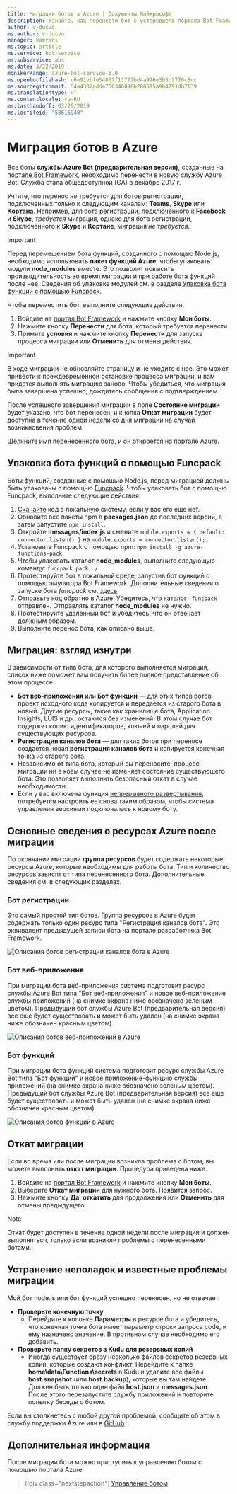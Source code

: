 ```yaml
---
title: Миграция ботов в Azure | Документы Майкрософт
description: Узнайте, как перенести бот с устаревшего портала Bot Framework в службу ботов на портале Azure.
author: v-ducvo
ms.author: v-ducvo
manager: kamrani
ms.topic: article
ms.service: bot-service
ms.subservice: abs
ms.date: 3/22/2019
monikerRange: azure-bot-service-3.0
ms.openlocfilehash: c6e91ebfe54857f11772bd4a926e3b5b2776c8cc
ms.sourcegitcommit: 54a4382add4756346098b286695a9b4791db7139
ms.translationtype: HT
ms.contentlocale: ru-RU
ms.lasthandoff: 03/29/2019
ms.locfileid: "58616940"
---
```

# <a name="migrate-your-bot-to-azure"></a>Миграция ботов в Azure

Все боты **службы Azure Bot (предварительная версия)**, созданные на [портале Bot Framework](http://dev.botframework.com), необходимо перенести в новую службу Azure Bot. Служба стала общедоступной (GA) в декабре 2017 г. 

Учтите, что перенос *не* требуется для ботов регистрации, подключенных только к следующим каналам: **Teams**, **Skype** или **Кортана**. Например, для бота регистрации, подключенного к **Facebook** и **Skype**, *требуется* миграция, однако для бота регистрации, подключенного к **Skype** и **Кортане**, миграция *не требуется*.

> [!IMPORTANT]
> Перед перемещением бота функций, созданного с помощью Node.js, необходимо использовать **пакет функций Azure**, чтобы упаковать модули **node_modules** вместе. Это позволит повысить производительность во время миграции и при работе бота функций после нее. Сведения об упаковке модулей см. в разделе [Упаковка бота функций с помощью Funcpack](#package-a-functions-bot-with-funcpack).

Чтобы переместить бот, выполните следующие действия.

1. Войдите на [портал Bot Framework](http://dev.botframework.com) и нажмите кнопку **Мои боты**.
2. Нажмите кнопку **Перенести** для бота, который требуется перенести.
3. Примите **условия** и нажмите кнопку **Перенести** для запуска процесса миграции или **Отменить** для отмены действия.

> [!IMPORTANT]
> В ходе миграции не обновляйте страницу и не уходите с нее. Это может привести к преждевременной остановке процесса миграции, и вам придется выполнять миграцию заново. Чтобы убедиться, что миграция была завершена успешно, дождитесь сообщения с подтверждением.

После успешного завершения миграции в поле **Состояние миграции** будет указано, что бот перенесен, и кнопка **Откат миграции** будет доступна в течение одной недели со дня миграции на случай возникновения проблем.

Щелкните имя перенесенного бота, и он откроется на [портале Azure](http://portal.azure.com).

## <a name="package-a-functions-bot-with-funcpack"></a>Упаковка бота функций с помощью Funcpack

Боты функций, созданные с помощью Node.js, перед миграцией должны быть упакованы с помощью [Funcpack](https://github.com/Azure/azure-functions-pack). Чтобы упаковать бот с помощью Funcpack, выполните следующие действия.

1.  [Скачайте](bot-service-build-download-source-code.md) код в локальную систему, если у вас его еще нет.
2.  Обновите все пакеты npm в **packages.json** до последних версий, а затем запустите `npm install`.
3.  Откройте **messages/index.js** и смените `module.exports = { default: connector.listen() }` на `module.exports = connector.listen();`.
4.  Установите Funcpack с помощью npm: `npm install -g azure-functions-pack`
5.  Чтобы упаковать каталог **node_modules**, выполните следующую команду: `funcpack pack ./`
6.  Протестируйте бот в локальной среде, запустив бот функций с помощью эмулятора Bot Framework. Дополнительные сведения о запуске бота *funcpack* см. [здесь](https://github.com/Azure/azure-functions-pack#how-to-run). 
7.  Отправьте код обратно в Azure. Убедитесь, что каталог `.funcpack` отправлен. Отправлять каталог **node_modules** не нужно.
8. Протестируйте удаленный бот и убедитесь, что он отвечает должным образом.
9. Выполните перенос бота, как описано выше.

## <a name="migration-under-the-hood"></a>Миграция: взгляд изнутри

В зависимости от типа бота, для которого выполняется миграция, список ниже поможет вам получить более полное представление об этом процессе.

* **Бот веб-приложения** или **Бот функций** — для этих типов ботов проект исходного кода копируется и передается из старого бота в новый. Другие ресурсы, такие как хранилище бота, Application Insights, LUIS и др., остаются без изменений. В этом случае бот содержит копию идентификаторов, ключей и паролей для существующих ресурсов. 
* **Регистрация каналов бота** — для таких ботов при переносе создается новая **регистрация каналов бота** и копируется конечная точка из старого бота. 
* Независимо от типа бота, который вы переносите, процесс миграции ни в коем случае не изменяет состояние существующего бота. Это позволяет выполнить безопасный откат в случае необходимости.
* Если у вас включена функция [непрерывного развертывания](bot-service-build-continuous-deployment.md), потребуется настроить ее снова таким образом, чтобы система управления версиями подключалась к новому боту.

## <a name="understanding-azure-resources-after-migration"></a>Основные сведения о ресурсах Azure после миграции
По окончании миграции **группа ресурсов** будет содержать некоторые ресурсы Azure, которые необходимы для работы бота. Тип и количество ресурсов зависят от типа перенесенного бота. Дополнительные сведения см. в следующих разделах.

### <a name="registration-bot"></a>Бот регистрации

Это самый простой тип ботов. Группа ресурсов в Azure будет содержать только один ресурс типа "Регистрация каналов бота". Это эквивалент предыдущей записи бота на портале разработчика Bot Framework.

![Описания ботов регистрации каналов бота в Azure](~/media/bot-service-migrate-bot/channel-registration-bot.png)

### <a name="web-app-bot"></a>Бот веб-приложения
При миграции бота веб-приложения система подготовит ресурс службы Azure Bot типа "Бот веб-приложения" и новое веб-приложение службы приложений (на снимке экрана ниже обозначено зеленым цветом). Предыдущий бот службы Azure Bot (предварительная версия) все еще будет существовать и может быть удален (на снимке экрана ниже обозначен красным цветом).

![Описания ботов веб-приложений в Azure](~/media/bot-service-migrate-bot/web-app-bot.png)

### <a name="functions-bot"></a>Бот функций
При миграции бота функций система подготовит ресурс службы Azure Bot типа "Бот функций" и новое приложение-функцию службы приложений (на снимке экрана ниже обозначено зеленым цветом). Предыдущий бот службы Azure Bot (предварительная версия) все еще будет существовать и может быть удален (на снимке экрана ниже обозначен красным цветом).

![Описания ботов функций в Azure](~/media/bot-service-migrate-bot/functions-bot.png)


## <a name="roll-back-migration"></a>Откат миграции

Если во время или после миграции возникла проблема с ботом, вы можете выполнить **откат миграции**. Процедура приведена ниже.

1. Войдите на [портал Bot Framework](http://dev.botframework.com) и нажмите кнопку **Мои боты**.
2. Выберите **Откат миграции** для нужного бота. Появится запрос.
3. Нажмите кнопку **Да, откатить** для продолжения или **Отменить** для отмены предыдущего.

> [!NOTE]
> Откат будет доступен в течение одной недели после миграции и должен выполняться, только если возникли проблемы с перенесенными ботами.

## <a name="migration-troubleshootingknown-issues"></a>Устранение неполадок и известные проблемы миграции
Мой бот node.js или бот функций успешно перенесен, но не отвечает.

* **Проверьте конечную точку**
  * Перейдите к колонке **Параметры** в ресурсе бота и убедитесь, что конечная точка бота имеет параметр строки запроса code, и ему назначено значение. В противном случае необходимо его добавить.
* **Проверьте папку секретов в Kudu для резервных копий**
  * Иногда существует сразу несколько файлов секретов резервных копий, которые создают конфликт. Перейдите к папке **home\data\Functions\secrets** в Kudu и удалите все файлы **host.snapshot** (или **host.backup**), которые вы там найдете. Должен быть только один файл **host.json** и **messages.json**. После этого перезапустите службу приложений и повторите попытку беседы с ботом.

Если вы столкнетесь с любой другой проблемой, сообщите об этом в службу поддержки Azure или в [GitHub](https://github.com/MicrosoftDocs/bot-framework-docs/issues).


## <a name="next-steps"></a>Дополнительная информация

После миграции бота можно приступить к управлению ботом с помощью портала Azure.

> [!div class="nextstepaction"]
> [Управление ботом](bot-service-manage-overview.md)
